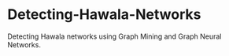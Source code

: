 # Detecting-Hawala-Networks
Detecting Hawala networks using Graph Mining and Graph Neural Networks.
